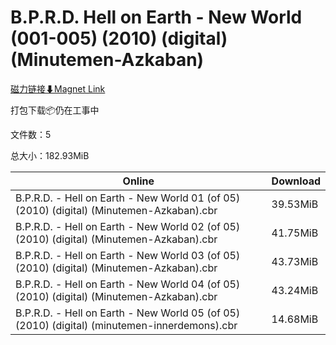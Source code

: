 # B.P.R.D. Hell on Earth - New World (001-005) (2010) (digital) (Minutemen-Azkaban)

[磁力链接⬇Magnet Link](magnet:?xt=urn:btih:71d97bb1dab9426048d9151190402a1d9910c31b&dn=B.P.R.D.%20Hell%20on%20Earth%20-%20New%20World%20%28001-005%29%20%282010%29%20%28digital%29%20%28Minutemen-Azkaban%29)

打包下载📦仍在工事中

文件数：5

总大小：182.93MiB

Online | Download
--- | ---
B.P.R.D. - Hell on Earth - New World 01 (of 05) (2010) (digital) (Minutemen-Azkaban).cbr | 39.53MiB
B.P.R.D. - Hell on Earth - New World 02 (of 05) (2010) (digital) (Minutemen-Azkaban).cbr | 41.75MiB
B.P.R.D. - Hell on Earth - New World 03 (of 05) (2010) (digital) (Minutemen-Azkaban).cbr | 43.73MiB
B.P.R.D. - Hell on Earth - New World 04 (of 05) (2010) (digital) (Minutemen-Azkaban).cbr | 43.24MiB
B.P.R.D. - Hell on Earth - New World 05 (of 05) (2010) (digital) (minutemen-innerdemons).cbr | 14.68MiB